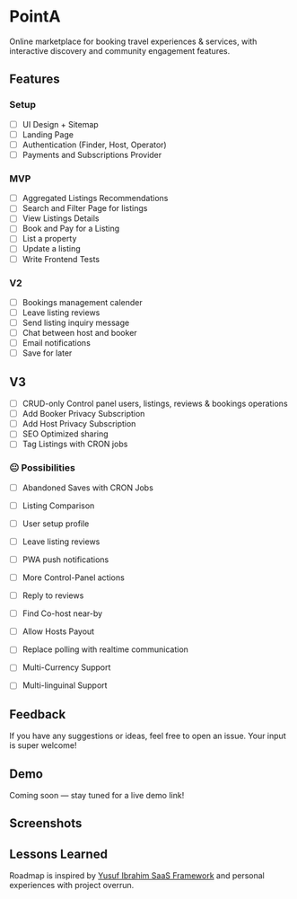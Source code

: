 # PointA

Online marketplace for booking travel experiences & services, with interactive discovery and community engagement features.


## Features

### Setup
- [ ] UI Design + Sitemap
- [ ] Landing Page
- [ ] Authentication (Finder, Host, Operator)
- [ ] Payments and Subscriptions Provider

### MVP
- [ ] Aggregated Listings Recommendations
- [ ] Search and Filter Page for listings
- [ ] View Listings Details
- [ ] Book and Pay for a Listing
- [ ] List a property
- [ ] Update a listing
- [ ] Write Frontend Tests

### V2
- [ ] Bookings management calender
- [ ] Leave listing reviews
- [ ] Send listing inquiry message
- [ ] Chat between host and booker
- [ ] Email notifications
- [ ] Save for later

## V3
- [ ] CRUD-only Control panel users, listings, reviews & bookings operations
- [ ] Add Booker Privacy Subscription
- [ ] Add Host Privacy Subscription
- [ ] SEO Optimized sharing
- [ ] Tag Listings with CRON jobs

### 😐 Possibilities
- [ ] Abandoned Saves with CRON Jobs
- [ ] Listing Comparison
- [ ] User setup profile
- [ ] Leave listing reviews
- [ ] PWA push notifications
- [ ] More Control-Panel actions
- [ ] Reply to reviews
- [ ] Find Co-host near-by
- [ ] Allow Hosts Payout
- [ ] Replace polling with realtime communication
- [ ] Multi-Currency Support
- [ ] Multi-linguinal Support


## Feedback

If you have any suggestions or ideas, feel free to open an issue. Your input is super welcome!


## Demo

Coming soon — stay tuned for a live demo link!



## Screenshots



## Lessons Learned
Roadmap is inspired by [Yusuf Ibrahim SaaS Framework](https://www.linkedin.com/posts/saintdoresh_ai-powered-saas-development-the-lapp-framework-activity-7312453103885127680-esu6?utm_source=li_share&utm_content=feedcontent&utm_medium=g_dt_web&utm_campaign=copy) and personal experiences with project overrun.


